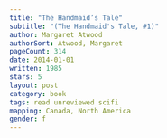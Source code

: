 ```yaml
---
title: "The Handmaid’s Tale"
subtitle: "(The Handmaid's Tale, #1)"
author: Margaret Atwood
authorSort: Atwood, Margaret
pageCount: 314
date: 2014-01-01
written: 1985
stars: 5
layout: post
category: book
tags: read unreviewed scifi
mapping: Canada, North America
gender: f
---
```

